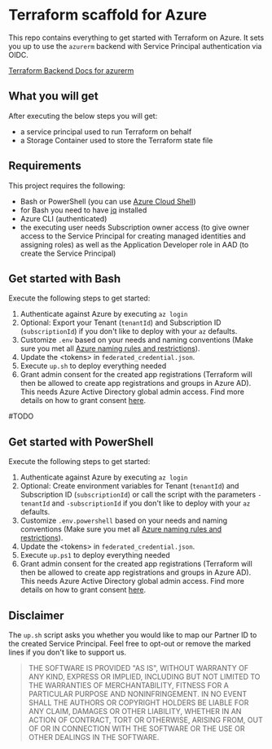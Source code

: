 # Terraform scaffold for Azure

This repo contains everything to get started with Terraform on Azure. It sets you up to use the `azurerm` backend with Service Principal authentication via OIDC.

[Terraform Backend Docs for azurerm](https://developer.hashicorp.com/terraform/language/settings/backends/azurerm#backend-azure-ad-service-principal-or-user-assigned-managed-identity-via-oidc-workload-identity-federation)

## What you will get
After executing the below steps you will get:

- a service principal used to run Terraform on behalf
- a Storage Container used to store the Terraform state file

## Requirements

This project requires the following:

- Bash or PowerShell (you can use [Azure Cloud Shell](http://shell.azure.com/))
- for Bash you need to have [jq](https://stedolan.github.io/jq/) installed
- Azure CLI (authenticated)
- the executing user needs Subscription owner access (to give owner access to the Service Principal for creating managed identities and assigning roles) as well as the Application Developer role in AAD (to create the Service Principal)

## Get started with Bash

Execute the following steps to get started:

1. Authenticate against Azure by executing `az login`
1. Optional: Export your Tenant (`tenantId`) and Subscription ID (`subscriptionId`) if you don't like to deploy with your `az` defaults.
1. Customize `.env` based on your needs and naming conventions (Make sure you met all [Azure naming rules and restrictions](https://docs.microsoft.com/azure/azure-resource-manager/management/resource-name-rules)).
1. Update the \<tokens> in `federated_credential.json`.
1. Execute `up.sh` to deploy everything needed
1. Grant admin consent for the created app registrations (Terraform will then be allowed to create app registrations and groups in Azure AD). This needs Azure Active Directory global admin access. Find more details on how to grant consent [here](https://docs.microsoft.com/en-us/azure/active-directory/manage-apps/grant-admin-consent).

#TODO
## Get started with PowerShell

Execute the following steps to get started:

1. Authenticate against Azure by executing `az login`
1. Optional: Create environment variables for Tenant (`tenantId`) and Subscription ID (`subscriptionId`) or call the script with the parameters `-tenantId` and `-subscriptionId` if you don't like to deploy with your `az` defaults.
1. Customize `.env.powershell` based on your needs and naming conventions (Make sure you met all [Azure naming rules and restrictions](https://docs.microsoft.com/azure/azure-resource-manager/management/resource-name-rules)).
1. Update the \<tokens> in `federated_credential.json`.
1. Execute `up.ps1` to deploy everything needed
1. Grant admin consent for the created app registrations (Terraform will then be allowed to create app registrations and groups in Azure AD). This needs Azure Active Directory global admin access. Find more details on how to grant consent [here](https://docs.microsoft.com/en-us/azure/active-directory/manage-apps/grant-admin-consent).


## Disclaimer

The `up.sh` script asks you whether you would like to map our Partner ID to the created Service Principal. Feel free to opt-out or remove the marked lines if you don't like to support us.

> THE SOFTWARE IS PROVIDED "AS IS", WITHOUT WARRANTY OF ANY KIND, EXPRESS OR IMPLIED, INCLUDING BUT NOT LIMITED TO THE WARRANTIES OF MERCHANTABILITY, FITNESS FOR A PARTICULAR PURPOSE AND NONINFRINGEMENT. IN NO EVENT SHALL THE AUTHORS OR COPYRIGHT HOLDERS BE LIABLE FOR ANY CLAIM, DAMAGES OR OTHER LIABILITY, WHETHER IN AN ACTION OF CONTRACT, TORT OR OTHERWISE, ARISING FROM, OUT OF OR IN CONNECTION WITH THE SOFTWARE OR THE USE OR OTHER DEALINGS IN THE SOFTWARE.
